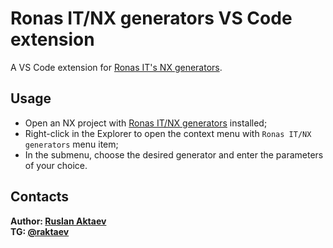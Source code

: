 # Ronas IT/NX generators VS Code extension

A VS Code extension for [Ronas IT's NX generators](https://github.com/RonasIT/nx-generators).

## Usage

- Open an NX project with [Ronas IT/NX generators](https://github.com/RonasIT/nx-generators) installed;
- Right-click in the Explorer to open the context menu with `Ronas IT/NX generators` menu item;
- In the submenu, choose the desired generator and enter the parameters of your choice.

## Contacts

**Author: [Ruslan Aktaev](https://github.com/RuslanAktaev)**<br />
**TG: [@raktaev](https://t.me/raktaev)**
